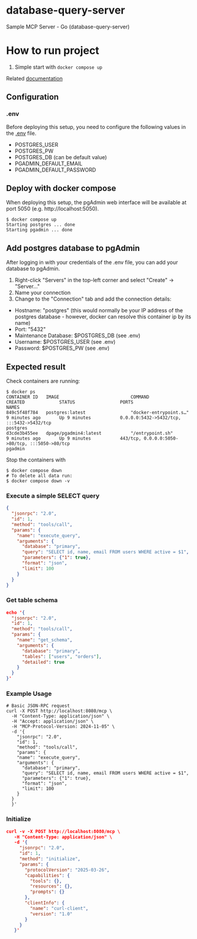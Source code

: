# database-query-server
Sample MCP Server - Go (database-query-server)

# How to run project

1. Simple start with `docker compose up`

Related [documentation](https://github.com/docker/awesome-compose/tree/master/postgresql-pgadmin)

## Configuration

### .env
Before deploying this setup, you need to configure the following values in the [.env](.env) file.
- POSTGRES_USER
- POSTGRES_PW
- POSTGRES_DB (can be default value)
- PGADMIN_DEFAULT_EMAIL
- PGADMIN_DEFAULT_PASSWORD

## Deploy with docker compose
When deploying this setup, the pgAdmin web interface will be available at port 5050 (e.g. http://localhost:5050).  

``` shell
$ docker compose up
Starting postgres ... done
Starting pgadmin ... done
```

## Add postgres database to pgAdmin
After logging in with your credentials of the .env file, you can add your database to pgAdmin. 
1. Right-click "Servers" in the top-left corner and select "Create" -> "Server..."
2. Name your connection
3. Change to the "Connection" tab and add the connection details:
- Hostname: "postgres" (this would normally be your IP address of the postgres database - however, docker can resolve this container ip by its name)
- Port: "5432"
- Maintenance Database: $POSTGRES_DB (see .env)
- Username: $POSTGRES_USER (see .env)
- Password: $POSTGRES_PW (see .env)
  
## Expected result

Check containers are running:
```
$ docker ps
CONTAINER ID   IMAGE                           COMMAND                  CREATED             STATUS                 PORTS                                                                                  NAMES
849c5f48f784   postgres:latest                 "docker-entrypoint.s…"   9 minutes ago       Up 9 minutes           0.0.0.0:5432->5432/tcp, :::5432->5432/tcp                                              postgres
d3cde3b455ee   dpage/pgadmin4:latest           "/entrypoint.sh"         9 minutes ago       Up 9 minutes           443/tcp, 0.0.0.0:5050->80/tcp, :::5050->80/tcp                                         pgadmin
```

Stop the containers with
``` shell
$ docker compose down
# To delete all data run:
$ docker compose down -v
```

### Execute a simple SELECT query
```json
{
  "jsonrpc": "2.0",
  "id": 1,
  "method": "tools/call",
  "params": {
    "name": "execute_query",
    "arguments": {
      "database": "primary",
      "query": "SELECT id, name, email FROM users WHERE active = $1",
      "parameters": {"1": true},
      "format": "json",
      "limit": 100
    }
  }
}
```

### Get table schema

```json
echo '{
  "jsonrpc": "2.0",
  "id": 1,
  "method": "tools/call", 
  "params": {
    "name": "get_schema",
    "arguments": {
      "database": "primary",
      "tables": ["users", "orders"],
      "detailed": true
    }
  }
}' 
```

### Example Usage

```curl
# Basic JSON-RPC request
curl -X POST http://localhost:8080/mcp \
  -H "Content-Type: application/json" \
  -H "Accept: application/json" \
  -H "MCP-Protocol-Version: 2024-11-05" \
  -d '{
    "jsonrpc": "2.0",
    "id": 1,
    "method": "tools/call",
    "params": {
    "name": "execute_query",
    "arguments": {
      "database": "primary",
      "query": "SELECT id, name, email FROM users WHERE active = $1",
      "parameters": {"1": true},
      "format": "json",
      "limit": 100
    }
  }
  }'
```

  ### Initialize

  ```json
  curl -v -X POST http://localhost:8080/mcp \
     -H "Content-Type: application/json" \
     -d '{
       "jsonrpc": "2.0",
       "id": 1,
       "method": "initialize",
       "params": {
         "protocolVersion": "2025-03-26",
         "capabilities": {
           "tools": {},
           "resources": {},
           "prompts": {}
         },
         "clientInfo": {
           "name": "curl-client",
           "version": "1.0"
         }
       }
     }'
```

